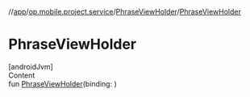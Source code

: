 //[app](../../../index.md)/[op.mobile.project.service](../index.md)/[PhraseViewHolder](index.md)/[PhraseViewHolder](-phrase-view-holder.md)



# PhraseViewHolder  
[androidJvm]  
Content  
fun [PhraseViewHolder](-phrase-view-holder.md)(binding: <ERROR CLASS>)  



